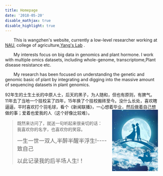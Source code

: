 ```yaml
---
title: Homepage
date: '2018-05-20'
disable_mathjax: true
disable_highlight: true
---
```



&emsp;&emsp;This is wangzhen's website, currently a low-level researcher working at <a href="http://www.njau.edu.cn/"  target="_blank">NAU</a>, college of agriculture,<a href="http://nx.njau.edu.cn/info/1055/2633.htm" target="_blank">Yang's Lab</a> .

&emsp;&emsp;My interests focus on big data in genomics and  plant hormone. I work with multiple omics datasets, including whole-genome, transcriptome,Plant disease resistance etc.

&emsp;&emsp;My research has been focused on understanding the genetic and genomic basic of plant by integrating and digging into the massive amount of sequencing datasets in plant genomics.


92年生的土生土长的中原人士，后天的黑子，为人随和，但也有原则，有脾气。11年去了当地一个技校呆了四年，15年换了个技校搬砖至今。没什么长处，喜欢瞎逼逼，平时喜欢打个羽毛球，看个《新闻联播》，一心想着毕业，然后做着自己想做的事；爱着也爱我的人（这个好像比较难）。
<img src="https://raw.githubusercontent.com/horticulture-kid/website-biowz/master/content/image/queqiao.jpg" style="max-width:30%;min-width:40px;float:right;" alt="wangzhen" />

> 
> 既然来访问了，就送一句听起来很亲切的话：<br>
> 我喜欢你的名字，也喜欢你的笑容。
> 
> <font size=4>一生一世一双人,半醉半醒半浮生!----致自己</font>
> 
> <font size=4>以此记录我的后半场人生!！</font>
